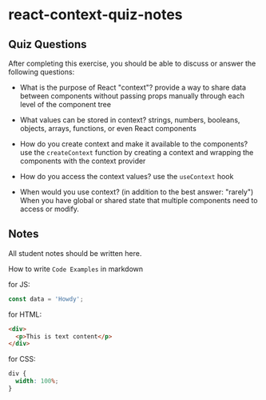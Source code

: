 # react-context-quiz-notes

## Quiz Questions

After completing this exercise, you should be able to discuss or answer the following questions:

- What is the purpose of React "context"?
  provide a way to share data between components without passing props manually through each level of the component tree

- What values can be stored in context?
  strings, numbers, booleans, objects, arrays, functions, or even React components

- How do you create context and make it available to the components?
  use the `createContext` function by creating a context and wrapping the components with the context provider

- How do you access the context values?
  use the `useContext` hook

- When would you use context? (in addition to the best answer: "rarely")
  When you have global or shared state that multiple components need to access or modify.

## Notes

All student notes should be written here.

How to write `Code Examples` in markdown

for JS:

```javascript
const data = 'Howdy';
```

for HTML:

```html
<div>
  <p>This is text content</p>
</div>
```

for CSS:

```css
div {
  width: 100%;
}
```
